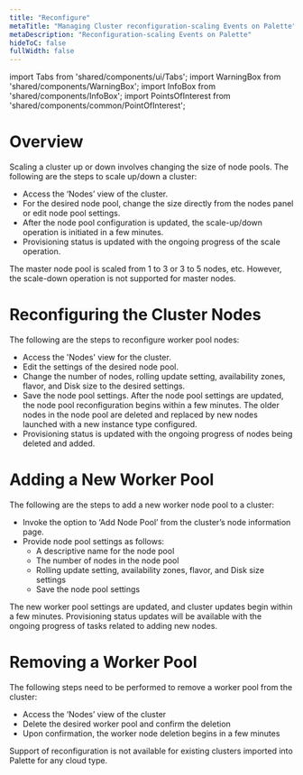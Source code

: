 ```yaml
---
title: "Reconfigure"
metaTitle: "Managing Cluster reconfiguration-scaling Events on Palette"
metaDescription: "Reconfiguration-scaling Events on Palette"
hideToC: false
fullWidth: false
---
```


import Tabs from 'shared/components/ui/Tabs';
import WarningBox from 'shared/components/WarningBox';
import InfoBox from 'shared/components/InfoBox';
import PointsOfInterest from 'shared/components/common/PointOfInterest';




# Overview
Scaling a cluster up or down involves changing the size of node pools. The following are the steps to scale up/down a cluster:
* Access the ‘Nodes’ view of the cluster.
* For the desired node pool, change the size directly from the nodes panel or edit node pool settings.
* After the node pool configuration is updated, the scale-up/down operation is initiated in a few minutes.
* Provisioning status is updated with the ongoing progress of the scale operation.

<InfoBox>
The master node pool is scaled from 1 to 3 or 3 to 5 nodes, etc. However, the scale-down operation is not supported for master nodes.
</InfoBox>

# Reconfiguring the Cluster Nodes
  
The following are the steps to reconfigure worker pool nodes: 
* Access the 'Nodes' view for the cluster.
* Edit the settings of the desired node pool.
* Change the number of nodes, rolling update setting, availability zones, flavor, and Disk size to the desired settings.
* Save the node pool settings. After the node pool settings are updated, the node pool reconfiguration begins within a few minutes. The older nodes in the node pool are deleted and replaced by new nodes launched with a new instance type configured.
* Provisioning status is updated with the ongoing progress of nodes being deleted and added.

# Adding a New Worker Pool

The following are the steps to add a new worker node pool to a cluster:
* Invoke the option to ‘Add Node Pool’ from the cluster’s node information page.
* Provide node pool settings as follows:
    * A descriptive name for the node pool
    * The number of nodes in the node pool
    * Rolling update setting, availability zones, flavor, and Disk size settings
    * Save the node pool settings

The new worker pool settings are updated, and cluster updates begin within a few minutes. Provisioning status updates will be available with the ongoing progress of tasks related to adding new nodes.


# Removing a Worker Pool
The following steps need to be performed to remove a worker pool from the cluster:
* Access the ‘Nodes’ view of the cluster   
* Delete the desired worker pool and confirm the deletion
* Upon confirmation, the worker node deletion begins in a few minutes


<InfoBox>
    Support of reconfiguration is not available for existing clusters imported into Palette for any cloud type. 
</InfoBox>
